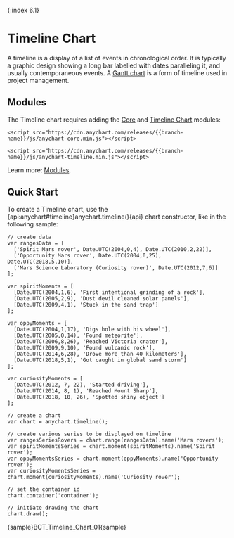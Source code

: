 {:index 6.1}

# Timeline Chart

A timeline is a display of a list of events in chronological order. It is typically a graphic design showing a long bar labelled with dates paralleling it, and usually contemporaneous events. A [Gantt chart](../Gantt_Chart) is a form of timeline used in project management.

## Modules

The Timeline chart requires adding the [Core](../Quick_Start/Modules#core) and [Timeline Chart](../Quick_Start/Modules#timeline) modules:

```
<script src="https://cdn.anychart.com/releases/{{branch-name}}/js/anychart-core.min.js"></script>
```

```
<script src="https://cdn.anychart.com/releases/{{branch-name}}/js/anychart-timeline.min.js"></script>
```

Learn more: [Modules](../Quick_Start/Modules).

## Quick Start

To create a Timeline chart, use the {api:anychart#timeline}anychart.timeline(){api} chart constructor, like in the following sample:

```
// create data
var rangesData = [
  ['Spirit Mars rover', Date.UTC(2004,0,4), Date.UTC(2010,2,22)],
  ['Opportunity Mars rover', Date.UTC(2004,0,25), Date.UTC(2018,5,10)],
  ['Mars Science Laboratory (Curiosity rover)', Date.UTC(2012,7,6)]
];

var spiritMoments = [
  [Date.UTC(2004,1,6), 'First intentional grinding of a rock'],
  [Date.UTC(2005,2,9), 'Dust devil cleaned solar panels'],
  [Date.UTC(2009,4,1), 'Stuck in the sand trap']
];

var oppyMoments = [
  [Date.UTC(2004,1,17), 'Digs hole with his wheel'],
  [Date.UTC(2005,0,14), 'Found meteorite'],
  [Date.UTC(2006,8,26), 'Reached Victoria crater'],
  [Date.UTC(2009,9,10), 'Found vulcanic rock'],
  [Date.UTC(2014,6,28), 'Drove more than 40 kilometers'],
  [Date.UTC(2018,5,1), 'Got caught in global sand storm']
];

var curiosityMoments = [
  [Date.UTC(2012, 7, 22), 'Started driving'],
  [Date.UTC(2014, 8, 1), 'Reached Mount Sharp'],
  [Date.UTC(2018, 10, 26), 'Spotted shiny object']
];

// create a chart
var chart = anychart.timeline();  

// create various series to be displayed on timeline
var rangesSeriesRovers = chart.range(rangesData).name('Mars rovers');
var spiritMomentsSeries = chart.moment(spiritMoments).name('Spirit rover');
var oppyMomentsSeries = chart.moment(oppyMoments).name('Opportunity rover');
var curiosityMomentsSeries = chart.moment(curiosityMoments).name('Curiosity rover');

// set the container id
chart.container('container');

// initiate drawing the chart  
chart.draw();
```

{sample}BCT\_Timeline\_Chart\_01{sample}